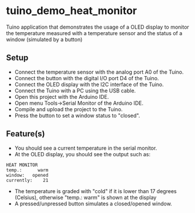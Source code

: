 # tuino_demo_heat_monitor

Tuino application that demonstrates the usage of a OLED display to monitor the temperature measured with a temperature sensor and the status of a window (simulated by a button)

## Setup
* Connect the temperature sensor with the analog port A0 of the Tuino.
* Connect the button with the digital I/O port D4 of the Tuino.
* Connect the OLED display with the I2C interface of the Tuino.
* Connect the Tuino with a PC using the USB cable.
* Open this project with the Arduino IDE.
* Open menu Tools->Serial Monitor of the Arduino IDE.
* Compile and upload the project to the Tuino.
* Press the button to set a window status to "closed".

## Feature(s)

* You should see a current temperature in the serial monitor.
* At the OLED display, you should see the output such as:
```
HEAT MONITOR
temp.:      warm
window:   opened
currently:    21
```

 * The temperature is graded with "cold" if it is lower than 17 degrees (Celsius), otherwise  "temp.:   warm" is shown at the display
 * A pressed/unpressed button simulates a closed/opened window.
